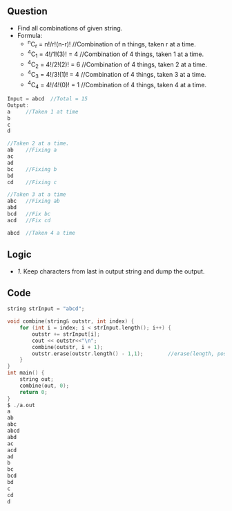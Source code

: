 ## Question
- Find all combinations of given string.
- Formula: 
  - <sup>n</sup>C<sub>r</sub> = n!/r!(n-r)!     //Combination of n things, taken r at a time.
  - <sup>4</sup>C<sub>1</sub> = 4!/1!(3)!  = 4  //Combination of 4 things, taken 1 at a time.
  - <sup>4</sup>C<sub>2</sub> = 4!/2!(2)!  = 6  //Combination of 4 things, taken 2 at a time.
  - <sup>4</sup>C<sub>3</sub> = 4!/3!(1)!  = 4  //Combination of 4 things, taken 3 at a time.
  - <sup>4</sup>C<sub>4</sub> = 4!/4!(0)!  = 1  //Combination of 4 things, taken 4 at a time.
```c
Input = abcd  //Total = 15
Output:
a     //Taken 1 at time
b
c
d

//Taken 2 at a time.
ab    //Fixing a
ac
ad
bc    //Fixing b
bd
cd    //Fixing c

//Taken 3 at a time
abc   //Fixing ab
abd
bcd   //Fix bc
acd   //Fix cd

abcd  //Taken 4 a time
```

## Logic
- _1._ Keep characters from last in output string and dump the output.

## Code
```c
string strInput = "abcd";

void combine(string& outstr, int index) {
	for (int i = index; i < strInput.length(); i++) {
		outstr += strInput[i];
		cout << outstr<<"\n";
		combine(outstr, i + 1);
		outstr.erase(outstr.length() - 1,1);		//erase(length, position)
	}
}
int main() {
	string out;
	combine(out, 0);
	return 0;
}
$ ./a.out
a
ab
abc
abcd
abd
ac
acd
ad
b
bc
bcd
bd
c
cd
d
```

